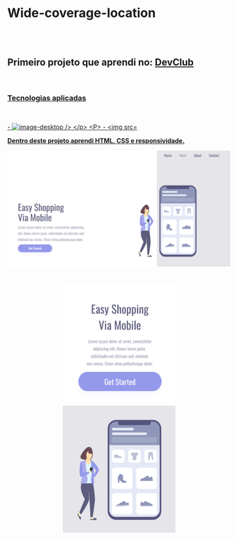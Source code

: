 <h1> Wide-coverage-location </h1>
<br>
<br>
<h2> Primeiro projeto que aprendi no: <a href="https://rodolfomori.com.br/devclub"> DevClub </h2> 
<br>
 
 <h3> Tecnologias aplicadas </h3>
 <br>
  <P> - <img src="" alt="image-desktop /> </p>
  <P> - <img src="" alt="image-mobile" />
 <p> <b> Dentro deste projeto aprendi HTML, CSS e responsividade. </b> </p> 

   <section align="center">
   <img src="https://raw.githubusercontent.com/michaelcharlesdm/Easy-Shopping/a01fd2b5f5dcd7a2492b44cce2dd14290c42186a/Assets/Desk%20top.png" width="800px"/>
   </section>
   <br>
   <br>
   <div align="center" >
    <img src="https://raw.githubusercontent.com/michaelcharlesdm/Easy-Shopping/a01fd2b5f5dcd7a2492b44cce2dd14290c42186a/Assets/mobile.png"/> 
   </div>
  
